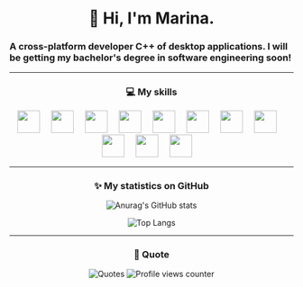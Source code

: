 <h1 align="center">👋 <strong>Hi, I'm Marina.</strong></h1>

### A cross-platform developer C++ of desktop applications. I will be getting my bachelor's degree in software engineering soon!

---

<h3 align="center">💻 My skills</h3>
<div align="center">
  <img src="https://skillicons.dev/icons?i=cmake" height="40" />
  <img width="12" />

   <img src="https://skillicons.dev/icons?i=cpp" height="40" />
  <img width="12" />

   <img src="https://skillicons.dev/icons?i=python" height="40" />
  <img width="12" />

   <img src="https://skillicons.dev/icons?i=c" height="40" />
  <img width="12" />

   <img src="https://skillicons.dev/icons?i=postgresql" height="40" />
  <img width="12" />

  <img src="https://skillicons.dev/icons?i=java" height="40" />
  <img width="12" />

  <img src="https://skillicons.dev/icons?i=mysql" height="40" />
  <img width="12" />

  <img src="https://skillicons.dev/icons?i=sqlite" height="40" />
  <img width="12" />
  
  <img src="https://skillicons.dev/icons?i=visualstudio" height="40" />
  <img width="12" />

  <img src="https://skillicons.dev/icons?i=qt" height="40" />
  <img width="12" />

  <img src="https://skillicons.dev/icons?i=cs" height="40" />
  <img width="12" />
  
</div>

---

<h3 align="center"> ✨ My statistics on GitHub </h3>
<p align="center">
  <img src="https://github-readme-stats.vercel.app/api?username=vernolll&show_icons=true&theme=radical" alt="Anurag's GitHub stats" />
</p>
<p align="center">
  <img src="https://github-readme-stats.vercel.app/api/top-langs/?username=vernolll&layout=compact" alt="Top Langs" />
</p>


---

<h3 align="center"> 💬 Quote </h3>

<p align="center">
  <img src="https://quotes-github-readme.vercel.app/api?type=horizontal&theme=dark" alt="Quotes" />
  <img src="https://komarev.com/ghpvc/?username=vernolll&color=blue" alt="Profile views counter" />
</p>
